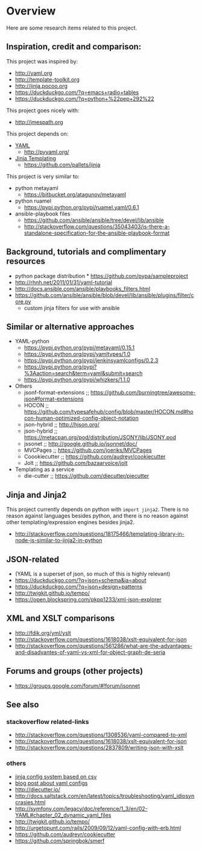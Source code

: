 # Overview

Here are some research items related to this project.

## Inspiration, credit and comparison:

This project was inspired by:

* http://yaml.org
* http://template-toolkit.org
* http://jinja.pocoo.org
* https://duckduckgo.com/?q=emacs+radio+tables
* https://duckduckgo.com/?q=python+%22pep+292%22

This project goes nicely with:
* http://jmespath.org

This project depends on:

* [YAML](http://yaml.org)
    * http://pyyaml.org/
* [Jinja Templating](http://jinja.pocoo.org)
    * https://github.com/pallets/jinja

This project is very similar to:

* python metayaml
    * https://bitbucket.org/atagunov/metayaml
* python ruamel
    * https://pypi.python.org/pypi/ruamel.yaml/0.6.1
* ansible-playbook files
    * https://github.com/ansible/ansible/tree/devel/lib/ansible
    * http://stackoverflow.com/questions/35043403/is-there-a-standalone-specification-for-the-ansible-playbook-format

## Background, tutorials and complimentary resources
* python package distribution
      * https://github.com/pypa/sampleproject
* http://rhnh.net/2011/01/31/yaml-tutorial
* http://docs.ansible.com/ansible/playbooks_filters.html
* https://github.com/ansible/ansible/blob/devel/lib/ansible/plugins/filter/core.py
  * custom jinja filters for use with ansible

## Similar or alternative approaches
* YAML-python
   * https://pypi.python.org/pypi/metayaml/0.15.1
   * https://pypi.python.org/pypi/yamltypes/1.0
   * https://pypi.python.org/pypi/jenkinsyamlconfigs/0.2.3
   * https://pypi.python.org/pypi?%3Aaction=search&term=yaml&submit=search
   * https://pypi.python.org/pypi/whizkers/1.1.0
* Others
   * jsonf-format-extensions ;; https://github.com/burningtree/awesome-json#format-extensions
   * HOCON ;; https://github.com/typesafehub/config/blob/master/HOCON.md#hocon-human-optimized-config-object-notation
   * json-hybrid ;; http://hjson.org/
   * json-hybrid ;; https://metacpan.org/pod/distribution/JSONY/lib/JSONY.pod
   * jssonet ;; http://google.github.io/jsonnet/doc/
   * MVCPages ;; https://github.com/joeriks/MVCPages
   * Coookiecutter ;; https://github.com/audreyr/cookiecutter
   * Jolt ;; https://github.com/bazaarvoice/jolt
* Templating as a service
   * die-cutter ;; https://github.com/diecutter/piecutter

## Jinja and Jinja2

This project currently depends on python with `import jinja2`.
There is no reason against languages besides python, and there is no reason against other templating/expression engines besides jinja2.

* http://stackoverflow.com/questions/18175466/templating-library-in-node-js-similar-to-jinja2-in-python

## JSON-related

* (YAML is a superset of json, so much of this is highly relevant)
* https://duckduckgo.com/?q=json+schema&ia=about
* https://duckduckgo.com/?q=json+design+patterns
* http://twigkit.github.io/tempo/
* https://open.blockspring.com/pkpp1233/xml-json-explorer

## XML and XSLT comparisons

* http://fdik.org/yml/yslt
* http://stackoverflow.com/questions/1618038/xslt-equivalent-for-json
* http://stackoverflow.com/questions/561286/what-are-the-advantages-and-disadvantes-of-yaml-vs-xml-for-object-graph-de-seria

## Forums and groups (other projects)

* https://groups.google.com/forum/#!forum/jsonnet

## See also

### stackoverflow related-links

* http://stackoverflow.com/questions/1308536/yaml-compared-to-xml
* http://stackoverflow.com/questions/1618038/xslt-equivalent-for-json
* http://stackoverflow.com/questions/2837809/writing-json-with-xslt

### others
* [jinja config system based on csv](http://www.ifconfig.it/wordpress/2014/04/qpc_jinja2/)
* [blog post about yaml configs](https://keepingitclassless.net/2014/03/network-config-templates-jinja2/)
* http://diecutter.io/
* http://docs.saltstack.com/en/latest/topics/troubleshooting/yaml_idiosyncrasies.html
* http://symfony.com/legacy/doc/reference/1_3/en/02-YAML#chapter_02_dynamic_yaml_files
* http://twigkit.github.io/tempo/
* http://urgetopunt.com/rails/2009/09/12/yaml-config-with-erb.html
* https://github.com/audreyr/cookiecutter
* https://github.com/springbok/smerf
